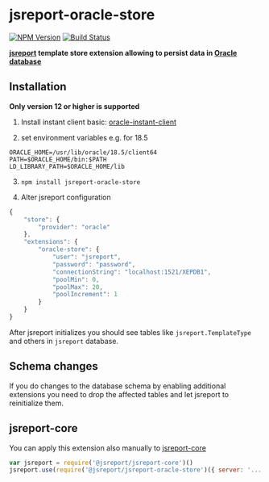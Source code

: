 # jsreport-oracle-store

[![NPM Version](http://img.shields.io/npm/v/jsreport-oracle-store.svg?style=flat-square)](https://npmjs.com/package/jsreport-oracle-store)
[![Build Status](https://travis-ci.com/jsreport/jsreport-oracle-store.png?branch=master)](https://travis-ci.com/jsreport/jsreport-oracle-store)

**[jsreport](https://github.com/jsreport/jsreport) template store extension allowing to persist data in [Oracle database](https://www.oracle.com/database/)**


## Installation

**Only version 12 or higher is supported**

1. Install instant client basic: [oracle-instant-client](https://www.oracle.com/database/technologies/instant-client/linux-x86-64-downloads.html)

2. set environment variables e.g. for 18.5
```
ORACLE_HOME=/usr/lib/oracle/18.5/client64
PATH=$ORACLE_HOME/bin:$PATH
LD_LIBRARY_PATH=$ORACLE_HOME/lib
```

3. `npm install jsreport-oracle-store`

4. Alter jsreport configuration
```js
{
	"store": {
		"provider": "oracle"
	},
	"extensions": {
		"oracle-store": {
			"user": "jsreport",
			"password": "password",
			"connectionString": "localhost:1521/XEPDB1",
			"poolMin": 0,
			"poolMax": 20,
			"poolIncrement": 1
		}
	}
}
```

After jsreport initializes you should see tables like `jsreport.TemplateType` and others in `jsreport` database.

## Schema changes
If you do changes to the database schema by enabling additional extensions you need to drop the affected tables and let jsreport to reinitialize them.

## jsreport-core
You can apply this extension also manually to [jsreport-core](https://github.com/jsreport/jsreport-core)

```js
var jsreport = require('@jsreport/jsreport-core')()
jsreport.use(require('@jsreport/jsreport-oracle-store')({ server: '...'}))
```
